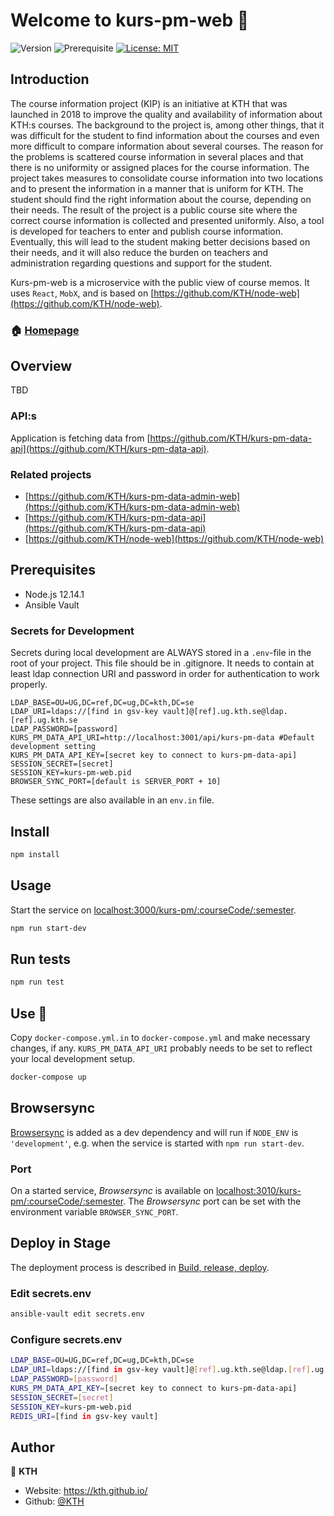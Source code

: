 # Welcome to kurs-pm-web 👋

![Version](https://img.shields.io/badge/version-0.1.0-blue.svg?cacheSeconds=2592000)
![Prerequisite](https://img.shields.io/badge/node-12.14.1-blue.svg)
[![License: MIT](https://img.shields.io/badge/License-MIT-yellow.svg)](#)

## Introduction

The course information project (KIP) is an initiative at KTH that was launched in 2018 to improve the quality and availability of information about KTH:s courses. The background to the project is, among other things, that it was difficult for the student to find information about the courses and even more difficult to compare information about several courses. The reason for the problems is scattered course information in several places and that there is no uniformity or assigned places for the course information. The project takes measures to consolidate course information into two locations and to present the information in a manner that is uniform for KTH. The student should find the right information about the course, depending on their needs. The result of the project is a public course site where the correct course information is collected and presented uniformly. Also, a tool is developed for teachers to enter and publish course information. Eventually, this will lead to the student making better decisions based on their needs, and it will also reduce the burden on teachers and administration regarding questions and support for the student.

Kurs-pm-web is a microservice with the public view of course memos. It uses `React`, `MobX`, and is based on [https://github.com/KTH/node-web](https://github.com/KTH/node-web).

### 🏠 [Homepage](https://github.com/KTH/kurs-pm-web)

## Overview

TBD

### API:s

Application is fetching data from [https://github.com/KTH/kurs-pm-data-api](https://github.com/KTH/kurs-pm-data-api).

### Related projects

- [https://github.com/KTH/kurs-pm-data-admin-web](https://github.com/KTH/kurs-pm-data-admin-web)
- [https://github.com/KTH/kurs-pm-data-api](https://github.com/KTH/kurs-pm-data-api)
- [https://github.com/KTH/node-web](https://github.com/KTH/node-web)

## Prerequisites

- Node.js 12.14.1
- Ansible Vault

### Secrets for Development

Secrets during local development are ALWAYS stored in a `.env`-file in the root of your project. This file should be in .gitignore. It needs to contain at least ldap connection URI and password in order for authentication to work properly.

```
LDAP_BASE=OU=UG,DC=ref,DC=ug,DC=kth,DC=se
LDAP_URI=ldaps://[find in gsv-key vault]@[ref].ug.kth.se@ldap.[ref].ug.kth.se
LDAP_PASSWORD=[password]
KURS_PM_DATA_API_URI=http://localhost:3001/api/kurs-pm-data #Default development setting
KURS_PM_DATA_API_KEY=[secret key to connect to kurs-pm-data-api]
SESSION_SECRET=[secret]
SESSION_KEY=kurs-pm-web.pid
BROWSER_SYNC_PORT=[default is SERVER_PORT + 10]
```

These settings are also available in an `env.in` file.

## Install

```sh
npm install
```

## Usage

Start the service on [localhost:3000/kurs-pm/:courseCode/:semester](http://localhost:3000/kurs-pm/:courseCode/:semester).

```sh
npm run start-dev
```

## Run tests

```sh
npm run test
```

## Use 🐳

Copy `docker-compose.yml.in` to `docker-compose.yml` and make necessary changes, if any. `KURS_PM_DATA_API_URI` probably needs to be set to reflect your local development setup.

```sh
docker-compose up
```

## Browsersync

[Browsersync](https://www.browsersync.io/) is added as a dev dependency and will run if `NODE_ENV` is `'development'`, e.g. when the service is started with `npm run start-dev`.

### Port

On a started service, _Browsersync_ is available on [localhost:3010/kurs-pm/:courseCode/:semester](http://localhost:3010/kurs-pm/:courseCode/:semester). The _Browsersync_ port can be set with the environment variable `BROWSER_SYNC_PORT`.

## Deploy in Stage

The deployment process is described in [Build, release, deploy](https://confluence.sys.kth.se/confluence/x/aY3_Ag).

### Edit secrets.env

```sh
ansible-vault edit secrets.env
```

### Configure secrets.env

```sh
LDAP_BASE=OU=UG,DC=ref,DC=ug,DC=kth,DC=se
LDAP_URI=ldaps://[find in gsv-key vault]@[ref].ug.kth.se@ldap.[ref].ug.kth.se
LDAP_PASSWORD=[password]
KURS_PM_DATA_API_KEY=[secret key to connect to kurs-pm-data-api]
SESSION_SECRET=[secret]
SESSION_KEY=kurs-pm-web.pid
REDIS_URI=[find in gsv-key vault]
```

## Author

👤 **KTH**

- Website: https://kth.github.io/
- Github: [@KTH](https://github.com/KTH)

